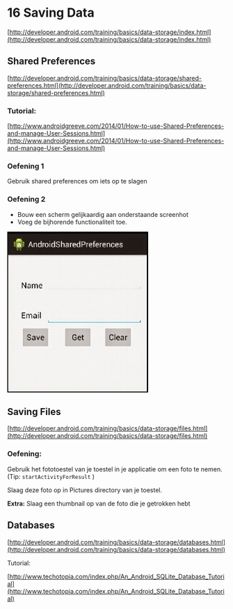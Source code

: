 # 16 Saving Data

[http://developer.android.com/training/basics/data-storage/index.html](http://developer.android.com/training/basics/data-storage/index.html)


## Shared Preferences ##

[http://developer.android.com/training/basics/data-storage/shared-preferences.html](http://developer.android.com/training/basics/data-storage/shared-preferences.html)

### Tutorial: ###

[http://www.androidgreeve.com/2014/01/How-to-use-Shared-Preferences-and-manage-User-Sessions.html](http://www.androidgreeve.com/2014/01/How-to-use-Shared-Preferences-and-manage-User-Sessions.html)

### Oefening 1

Gebruik shared preferences om iets op te slagen

### Oefening 2 ###

- Bouw een scherm gelijkaardig aan onderstaande screenhot
- Voeg de bijhorende functionaliteit toe.

![](images/shared_prefs.jpg)

## Saving Files ##

[http://developer.android.com/training/basics/data-storage/files.html](http://developer.android.com/training/basics/data-storage/files.html)

### Oefening: ###

Gebruik het fototoestel van je toestel in je applicatie om een foto te nemen.  (Tip:  `startActivityForResult` )

Slaag deze foto op in Pictures directory van je toestel.

**Extra:**
Slaag een thumbnail op van de foto die je getrokken hebt


## Databases ##
[http://developer.android.com/training/basics/data-storage/databases.html](http://developer.android.com/training/basics/data-storage/databases.html)

Tutorial:

[http://www.techotopia.com/index.php/An_Android_SQLite_Database_Tutorial](http://www.techotopia.com/index.php/An_Android_SQLite_Database_Tutorial)